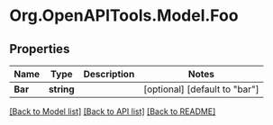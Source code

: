 
# Org.OpenAPITools.Model.Foo

## Properties

Name | Type | Description | Notes
------------ | ------------- | ------------- | -------------
**Bar** | **string** |  | [optional] [default to "bar"]

[[Back to Model list]](../README.md#documentation-for-models)
[[Back to API list]](../README.md#documentation-for-api-endpoints)
[[Back to README]](../README.md)


